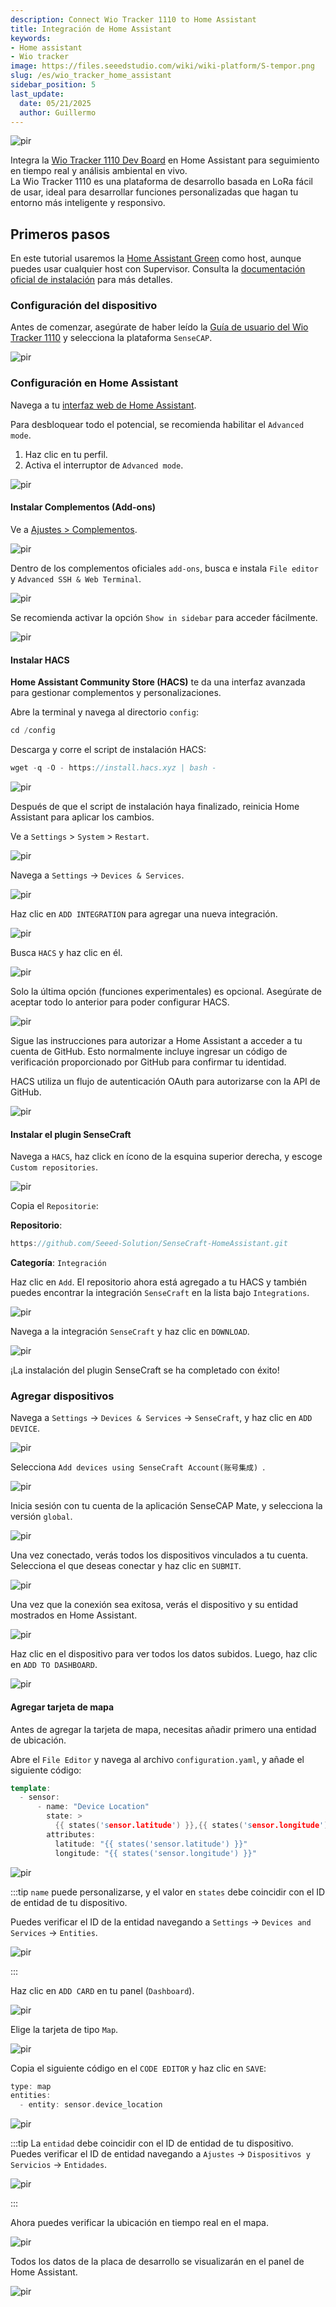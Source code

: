 ```yaml
---
description: Connect Wio Tracker 1110 to Home Assistant 
title: Integración de Home Assistant
keywords:
- Home assistant
- Wio tracker
image: https://files.seeedstudio.com/wiki/wiki-platform/S-tempor.png
slug: /es/wio_tracker_home_assistant
sidebar_position: 5
last_update:
  date: 05/21/2025
  author: Guillermo
---
```


<p style={{textAlign: 'center'}}><img src="https://files.seeedstudio.com/wiki/SenseCAP/wio_tracker/dog-locate.png" alt="pir" width={800} height="auto" /></p>



Integra la [Wio Tracker 1110 Dev Board](https://www.seeedstudio.com/Wio-Tracker-1110-Dev-Board-p-5799.html) en Home Assistant para seguimiento en tiempo real y análisis ambiental en vivo.  
La Wio Tracker 1110 es una plataforma de desarrollo basada en LoRa fácil de usar, ideal para desarrollar funciones personalizadas que hagan tu entorno más inteligente y responsivo.

## Primeros pasos

En este tutorial usaremos la [Home Assistant Green](https://www.seeedstudio.com/Home-Assistant-Green-p-5792.html) como host, aunque puedes usar cualquier host con Supervisor. Consulta la [documentación oficial de instalación](https://www.home-assistant.io/installation/) para más detalles.

### Configuración del dispositivo

Antes de comenzar, asegúrate de haber leído la [Guía de usuario del Wio Tracker 1110](https://wiki.seeedstudio.com/Get_Started_with_Wio-Trakcer_1110/) y selecciona la plataforma `SenseCAP`.

<p style={{textAlign: 'center'}}><img src="https://files.seeedstudio.com/products/SenseCAP/Wio-Tracker/Wio-1110getstart/4.jpeg" alt="pir" width={300} height="auto" /></p>


### Configuración en Home Assistant

Navega a tu [interfaz web de Home Assistant](http://homeassistant.local:8123/).

Para desbloquear todo el potencial, se recomienda habilitar el `Advanced mode`.

1. Haz clic en tu perfil.
2. Activa el interruptor de `Advanced mode`.

<p style={{textAlign: 'center'}}><img src="https://files.seeedstudio.com/wiki/SenseCAP/wio_tracker/advanced-mode.png" alt="pir" width={800} height="auto" /></p>


#### Instalar Complementos (Add-ons)

Ve a [Ajustes > Complementos](https://my.home-assistant.io/redirect/supervisor).

<p style={{textAlign: 'center'}}><img src="https://files.seeedstudio.com/wiki/SenseCAP/wio_tracker/add-ons.png" alt="pir" width={800} height="auto" /></p>


Dentro de los complementos oficiales `add-ons`, busca e instala `File editor` y `Advanced SSH & Web Terminal`.

<p style={{textAlign: 'center'}}><img src="https://files.seeedstudio.com/wiki/SenseCAP/wio_tracker/2-ons.png" alt="pir" width={800} height="auto" /></p>

Se recomienda activar la opción `Show in sidebar` para acceder fácilmente.

<p style={{textAlign: 'center'}}><img src="https://files.seeedstudio.com/wiki/SenseCAP/wio_tracker/show-sidebar.png" alt="pir" width={800} height="auto" /></p>

#### Instalar HACS

**Home Assistant Community Store (HACS)** te da una interfaz avanzada para gestionar complementos y personalizaciones.

Abre la terminal y navega al directorio `config`:

```cpp
cd /config
```

Descarga y corre el script de instalación HACS:

```cpp
wget -q -O - https://install.hacs.xyz | bash -
```

<p style={{textAlign: 'center'}}><img src="https://files.seeedstudio.com/wiki/SenseCAP/wio_tracker/comand-page.png" alt="pir" width={600} height="auto" /></p>


Después de que el script de instalación haya finalizado, reinicia Home Assistant para aplicar los cambios.

Ve a `Settings` > `System` > `Restart`.

<p style={{textAlign: 'center'}}><img src="https://files.seeedstudio.com/wiki/SenseCAP/wio_tracker/restart.png" alt="pir" width={800} height="auto" /></p>



Navega a `Settings` -> `Devices & Services`.

<p style={{textAlign: 'center'}}><img src="https://files.seeedstudio.com/wiki/SenseCAP/wio_tracker/device-service.png" alt="pir" width={800} height="auto" /></p>


Haz clic en `ADD INTEGRATION` para agregar una nueva integración.

<p style={{textAlign: 'center'}}><img src="https://files.seeedstudio.com/wiki/SenseCAP/wio_tracker/add-inte.png" alt="pir" width={800} height="auto" /></p>


Busca `HACS` y haz clic en él.

<p style={{textAlign: 'center'}}><img src="https://files.seeedstudio.com/wiki/SenseCAP/wio_tracker/HACS.png" alt="pir" width={800} height="auto" /></p>


Solo la última opción (funciones experimentales) es opcional. Asegúrate de aceptar todo lo anterior para poder configurar HACS.

<p style={{textAlign: 'center'}}><img src="https://files.seeedstudio.com/wiki/SenseCAP/wio_tracker/submit.png" alt="pir" width={600} height="auto" /></p>


Sigue las instrucciones para autorizar a Home Assistant a acceder a tu cuenta de GitHub. Esto normalmente incluye ingresar un código de verificación proporcionado por GitHub para confirmar tu identidad.

HACS utiliza un flujo de autenticación OAuth para autorizarse con la API de GitHub.


<p style={{textAlign: 'center'}}><img src="https://files.seeedstudio.com/wiki/visionai-v2-ha/12.png
" alt="pir" width={600} height="auto" /></p>


#### Instalar el plugin SenseCraft

Navega a `HACS`, haz click en ícono de la esquina superior derecha, y escoge `Custom repositories`.

<p style={{textAlign: 'center'}}><img src="https://files.seeedstudio.com/wiki/visionai-v2-ha/14.png
" alt="pir" width={800} height="auto" /></p>

Copia el `Repositorie`:

**Repositorio**: 
```cpp
https://github.com/Seeed-Solution/SenseCraft-HomeAssistant.git
```
**Categoría**: `Integración`

Haz clic en `Add`. El repositorio ahora está agregado a tu HACS y también puedes encontrar la integración `SenseCraft` en la lista bajo `Integrations`.

<p style={{textAlign: 'center'}}><img src="https://files.seeedstudio.com/wiki/SenseCAP/wio_tracker/custom-re.png" alt="pir" width={800} height="auto" /></p>

Navega a la integración `SenseCraft` y haz clic en `DOWNLOAD`.

<p style={{textAlign: 'center'}}><img src="https://files.seeedstudio.com/wiki/visionai-v2-ha/17.png" alt="pir" width={800} height="auto" /></p>

¡La instalación del plugin SenseCraft se ha completado con éxito!

### Agregar dispositivos

Navega a `Settings` -> `Devices & Services` -> `SenseCraft`, y haz clic en `ADD DEVICE`.

<p style={{textAlign: 'center'}}><img src="https://files.seeedstudio.com/wiki/SenseCAP/wio_tracker/add-device-.png" alt="pir" width={800} height="auto" /></p>

Selecciona `Add devices using SenseCraft Account(账号集成) `.

<p style={{textAlign: 'center'}}><img src="https://files.seeedstudio.com/wiki/SenseCAP/wio_tracker/account-inte.png" alt="pir" width={800} height="auto" /></p>

Inicia sesión con tu cuenta de la aplicación SenseCAP Mate, y selecciona la versión `global`.

<p style={{textAlign: 'center'}}><img src="https://files.seeedstudio.com/wiki/SenseCAP/wio_tracker/craft-login.png" alt="pir" width={800} height="auto" /></p>



Una vez conectado, verás todos los dispositivos vinculados a tu cuenta. Selecciona el que deseas conectar y haz clic en `SUBMIT`.


<p style={{textAlign: 'center'}}><img src="https://files.seeedstudio.com/wiki/SenseCAP/wio_tracker/craft-device.png" alt="pir" width={800} height="auto" /></p>

Una vez que la conexión sea exitosa, verás el dispositivo y su entidad mostrados en Home Assistant.

<p style={{textAlign: 'center'}}><img src="https://files.seeedstudio.com/wiki/SenseCAP/wio_tracker/cloud-device.png" alt="pir" width={800} height="auto" /></p>

Haz clic en el dispositivo para ver todos los datos subidos. Luego, haz clic en `ADD TO DASHBOARD`.

<p style={{textAlign: 'center'}}><img src="https://files.seeedstudio.com/wiki/SenseCAP/wio_tracker/add-dashboard.png" alt="pir" width={800} height="auto" /></p>

#### Agregar tarjeta de mapa

Antes de agregar la tarjeta de mapa, necesitas añadir primero una entidad de ubicación.

Abre el `File Editor` y navega al archivo `configuration.yaml`, y añade el siguiente código:

```cpp
template:
  - sensor:
      - name: "Device Location"
        state: >
          {{ states('sensor.latitude') }},{{ states('sensor.longitude') }}
        attributes:
          latitude: "{{ states('sensor.latitude') }}"
          longitude: "{{ states('sensor.longitude') }}"
```
<p style={{textAlign: 'center'}}><img src="https://files.seeedstudio.com/wiki/SenseCAP/wio_tracker/yaml2.png" alt="pir" width={800} height="auto" /></p>


:::tip
`name` puede personalizarse, y el valor en `states` debe coincidir con el ID de entidad de tu dispositivo.

Puedes verificar el ID de la entidad navegando a `Settings` -> `Devices and Services` -> `Entities`.

<p style={{textAlign: 'center'}}><img src="https://files.seeedstudio.com/wiki/SenseCAP/wio_tracker/entity-id.png" alt="pir" width={600} height="auto" /></p>
:::

Haz clic en `ADD CARD` en tu panel (`Dashboard`).

<p style={{textAlign: 'center'}}><img src="https://files.seeedstudio.com/wiki/SenseCAP/wio_tracker/add-card.png" alt="pir" width={800} height="auto" /></p>

Elige la tarjeta de tipo `Map`.
<p style={{textAlign: 'center'}}><img src="https://files.seeedstudio.com/wiki/SenseCAP/wio_tracker/map-card.png" alt="pir" width={800} height="auto" /></p>



Copia el siguiente código en el `CODE EDITOR` y haz clic en `SAVE`:

```cpp
type: map
entities:
  - entity: sensor.device_location
```
<p style={{textAlign: 'center'}}><img src="https://files.seeedstudio.com/wiki/SenseCAP/wio_tracker/code-editor.png" alt="pir" width={800} height="auto" /></p>

:::tip
La `entidad` debe coincidir con el ID de entidad de tu dispositivo.  
Puedes verificar el ID de entidad navegando a `Ajustes` -> `Dispositivos y Servicios` -> `Entidades`.
<p style={{textAlign: 'center'}}><img src="https://files.seeedstudio.com/wiki/SenseCAP/wio_tracker/entity-location.png" alt="pir" width={600} height="auto" /></p>
:::

Ahora puedes verificar la ubicación en tiempo real en el mapa.

<p style={{textAlign: 'center'}}><img src="https://files.seeedstudio.com/wiki/SenseCAP/wio_tracker/map-map.png" alt="pir" width={800} height="auto" /></p>

Todos los datos de la placa de desarrollo se visualizarán en el panel de Home Assistant.

<p style={{textAlign: 'center'}}><img src="https://files.seeedstudio.com/wiki/SenseCAP/wio_tracker/dog-locate.png" alt="pir" width={800} height="auto" /></p>


